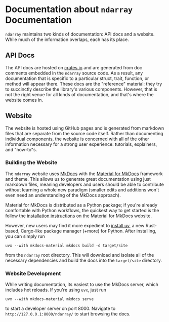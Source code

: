 # Documentation about `ndarray` Documentation
`ndarray` maintains two kinds of documentation: API docs and a website.
While much of the information overlaps, each has its place.

## API Docs
The API docs are hosted on [crates.io](https://docs.rs/ndarray/latest/ndarray/) and are generated from doc comments embedded in the `ndarray` source code.
As a result, any documentation that is specific to a particular struct, trait, function, or method will appear there.
These docs are the "reference" material: they try to succinctly describe the library's various components.
However, that is not the right venue for all kinds of documentation, and that's where the website comes in.

## Website
The website is hosted using GitHub pages and is generated from markdown files that are separate from the source code itself.
Rather than documenting individual components, the website is concerned with all of the other information necessary for a strong user experience: tutorials, explainers, and "how-to"s.

### Building the Website
The `ndarray` website uses [MkDocs](https://www.mkdocs.org) with the [Material for MkDocs](https://squidfunk.github.io/mkdocs-material/#everything-you-would-expect) framework and theme.
This allows us to generate great documentation using just markdown files, meaning developers and users should be able to contribute without learning a whole new paradigm (smaller edits and additions won't even need an understanding of the MkDocs approach).

Material for MkDocs is distributed as a Python package; if you're already comfortable with Python workflows, the quickest way to get started is the follow the [installation instructions](https://squidfunk.github.io/mkdocs-material/getting-started/) on the Material for MkDocs website.

However, new users may find it more expedient to [install uv](https://docs.astral.sh/uv/getting-started/installation/), a new Rust-based, Cargo-like package manager (+more) for Python.
After installing, you can simply run
```shell
uvx --with mkdocs-material mkdocs build -d target/site
```
from the `ndarray` root directory.
This will download and isolate all of the necessary dependencies and build the docs into the `target/site` directory.

### Website Development
While writing documentation, its easiest to use the MkDocs server, which includes hot reloads.
If you're using `uvx`, just run
```shell
uvx --with mkdocs-material mkdocs serve
```
to start a developer server on port 8000.
Navigate to `http://127.0.0.1:8000/ndarray/` to start browsing the docs.
